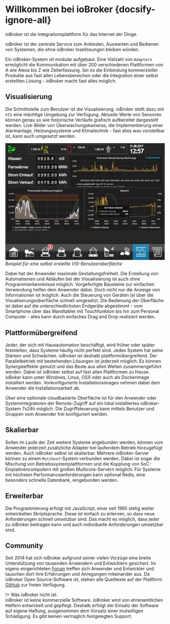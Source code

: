# Willkommen bei ioBroker {docsify-ignore-all}

ioBroker ist *die* Integrationsplattform für das Internet der Dinge. 

ioBroker ist der zentrale Service zum Anbinden, Auswerten und Bedienen 
von Systemen, die ohne ioBroker Insellösungen bleiben würden. 

Ein ioBroker-System ist modular aufgebaut. Eine Vielzahl von `Adaptern`
ermöglicht die Kommunikation mit über 200 verschiedenen Plattformen 
von A wie Alexa bis Z wie Zeiterfassung. Sei es die Einbindung 
kommerzieller Produkte aus fast allen Lebensbereichen oder die 
Integration einer selbst erstellten Lösung - ioBroker macht fast 
alles möglich. 

## Visualisierung

Die Schnittstelle zum Benutzer ist die Visualisierung. ioBroker 
stellt dazu mit `VIS` eine mächtige Umgebung zur Verfügung. 
Aktuelle Werte von Sensoren können genau so wie historische Verläufe 
grafisch aufbereitet dargestellt werden. Live-Bilder von 
Überwachungskameras, die Implementierung einer Alarmanlage, 
Heizungssysteme und Klimatechnik - fast alles was vorstellbar ist,
kann auch umgesetzt werden. 

![VIS](media/vis2.png ':size=500')  
*Beispiel für eine selbst erstellte VIS-Benutzeroberfläche*

Dabei hat der Anwender maximale Gestaltungsfreiheit. Die Erstellung 
von Automatismen und Abläufen bei der Visualisierung ist auch ohne 
Programmierkenntnisse möglich. Vorgefertigte Bausteine zur 
einfachen Verwendung helfen dem Anwender dabei. Doch nicht nur die 
Anzeige von Informationen ist möglich. Auch die Steuerung von Geräten 
ist über die Visualiserungsoberfläche schnell umgesetzt. Die Bedienung 
der Oberfläche ist dabei auf die unterschiedlichsten Endgeräte 
abgestimmt - vom Smartphone über das Wandtablet mit Touchfunktion 
bis hin zum Personal Computer - alles kann durch einfaches Drag and 
Drop realisiert werden.


## Plattformübergreifend

Jeder, der sich mit Hausautomation beschäftigt, wird früher oder 
später feststellen, dass Systeme häufig nicht perfekt sind. Jedes 
System hat seine Stärken und Schwächen. ioBroker ist deshalb 
plattformübergreifend. Der Parallelbetrieb mit bestehenden Lösungen 
ist jederzeit möglich. Es können Synergieeffekte genutzt und das 
Beste aus allen Welten zusammengeführt werden. Dabei ist ioBroker 
selbst auf fast allen Plattformen zu Hause. ioBoker kann unter Windows, 
Linux, OSX oder auch als Dockerimage installiert werden. Vorkonfigurierte 
Installationsimages nehmen dabei dem Anwender die Installationsarbeit ab.

Über eine optionale cloudbasierte Oberfläche ist für den Anwender oder 
Systemintegratoren der Remote-Zugriff auf ein lokal installiertes 
ioBroker-System 7x24h möglich. Die Zugriffsteuerung kann mittels 
Benutzer und Gruppen vom Anwender frei konfiguriert werden.

## Skalierbar

Sollen im Laufe der Zeit weitere Systeme angebunden werden, können vom 
Anwender jederzeit zusätzliche Adapter bei laufendem Betrieb hinzugefügt 
werden. Auch ioBroker selbst ist skalierbar. Mehrere ioBroker-Server 
können zu einem `Mutihost`-System verbunden werden. Dabei ist sogar die 
Mischung von Betriebssystemplattformen und die Kopplung von 
SoC-Einplatinencomputern mit großen Multicore-Servern möglich. 
Für Systeme mit höchsten Performanceanforderungen kann optional Redis, 
eine besonders schnelle Datenbank, eingebunden werden.

## Erweiterbar

Die Programmierung erfolgt mit JavaScript, einer seit 1995 stetig weiter
entwickelten Skriptsprache. Diese ist einfach zu erlernen, so dass neue
Anforderungen schnell umsetzbar sind. Das macht es möglich, dass jeder
zu ioBroker beitragen kann und auch individuelle Anforderungen
umsetzbar sind.

## Community

Seit 2014 hat sich ioBroker aufgrund seiner vielen Vorzüge eine breite 
Unterstützung von tausenden Anwendern und Entwicklern gesichert. Im eigens
eingerichteten [Forum][] treffen sich Anwender 
und Entwickler und tauschen dort ihre Erfahrungen und Anregungen 
miteinander aus. Da ioBroker Open Source-Software ist, stehen alle 
Quelltexte auf der Plattform [GitHub][] 
zur freien Verfügung. 

!> Was ioBroker nicht ist:  
   ioBroker ist keine kommerzielle Software. ioBroker wird von ehrenamtlichen
   Helfern entwickelt und gepflegt. Deshalb erfolgt der Einsatz der Software
   auf eigene Haftung, ausgenommen dem Vorsatz einer mutwilligen Schädigung. 
   Es gibt keinen vertraglich festgelegten Support.

[Forum]: https://forum.iobroker.net
[GitHub]: https://github.com/iobroker/iobroker